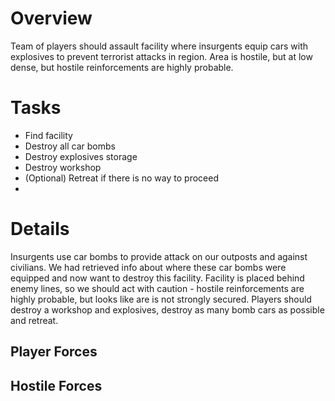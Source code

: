 # Overview
Team of players should assault facility where insurgents equip cars with explosives to prevent terrorist attacks in region.
Area is hostile, but at low dense, but hostile reinforcements are highly probable.

# Tasks
- Find facility
- Destroy all car bombs
- Destroy explosives storage
- Destroy workshop
- (Optional) Retreat if there is no way to proceed
- 
# Details
Insurgents use car bombs to provide attack on our outposts and against civilians. We had retrieved info about where these car bombs were equipped and now want to destroy this facility.
Facility is placed behind enemy lines, so we should act with caution - hostile reinforcements are highly probable, but looks like are is not strongly secured.
Players should destroy a workshop and explosives, destroy as many bomb cars as possible and retreat.

## Player Forces

## Hostile Forces
